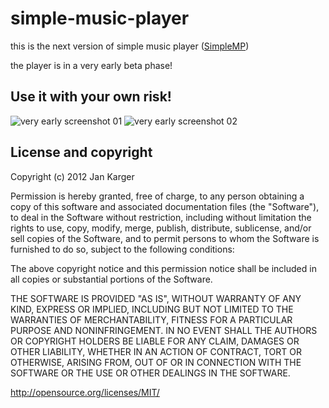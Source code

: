 simple-music-player
===================

this is the next version of simple music player ([SimpleMP](http://jkarger.de/simple-music-player/))

the player is in a very early beta phase!

## Use it with your own risk!

![very early screenshot 01](https://raw.github.com/punker76/simple-music-player/master/screenshots/2012-12-16_17h14_57.png)
![very early screenshot 02](https://raw.github.com/punker76/simple-music-player/master/screenshots/2012-12-13_23h14_25.png)

## License and copyright

Copyright (c) 2012 Jan Karger

Permission is hereby granted, free of charge, to any person obtaining a copy of this software and associated documentation files (the "Software"), to deal in the Software without restriction, including without limitation the rights to use, copy, modify, merge, publish, distribute, sublicense, and/or sell copies of the Software, and to permit persons to whom the Software is furnished to do so, subject to the following conditions:

The above copyright notice and this permission notice shall be included in all copies or substantial portions of the Software.

THE SOFTWARE IS PROVIDED "AS IS", WITHOUT WARRANTY OF ANY KIND, EXPRESS OR IMPLIED, INCLUDING BUT NOT LIMITED TO THE WARRANTIES OF MERCHANTABILITY, FITNESS FOR A PARTICULAR PURPOSE AND NONINFRINGEMENT. IN NO EVENT SHALL THE AUTHORS OR COPYRIGHT HOLDERS BE LIABLE FOR ANY CLAIM, DAMAGES OR OTHER LIABILITY, WHETHER IN AN ACTION OF CONTRACT, TORT OR OTHERWISE, ARISING FROM, OUT OF OR IN CONNECTION WITH THE SOFTWARE OR THE USE OR OTHER DEALINGS IN THE SOFTWARE.

<http://opensource.org/licenses/MIT/>
